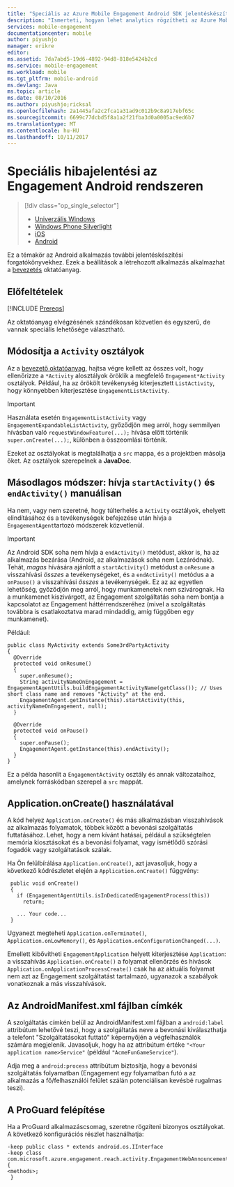 ```yaml
---
title: "Speciális az Azure Mobile Engagement Android SDK jelentéskészítési beállítások"
description: "Ismerteti, hogyan lehet analytics rögzítheti az Azure Mobile Engagement Android SDK fejlett jelentéskészítési lehetőségek"
services: mobile-engagement
documentationcenter: mobile
author: piyushjo
manager: erikre
editor: 
ms.assetid: 7da7abd5-19d6-4892-94d8-818e5424b2cd
ms.service: mobile-engagement
ms.workload: mobile
ms.tgt_pltfrm: mobile-android
ms.devlang: Java
ms.topic: article
ms.date: 08/10/2016
ms.author: piyushjo;ricksal
ms.openlocfilehash: 2a1445afa2c2fca1a31ad9c012b9c8a917ebf65c
ms.sourcegitcommit: 6699c77dcbd5f8a1a2f21fba3d0a0005ac9ed6b7
ms.translationtype: MT
ms.contentlocale: hu-HU
ms.lasthandoff: 10/11/2017
---
```

# <a name="advanced-reporting-with-engagement-on-android"></a>Speciális hibajelentési az Engagement Android rendszeren
> [!div class="op_single_selector"]
> * [Univerzális Windows](mobile-engagement-windows-store-integrate-engagement.md)
> * [Windows Phone Silverlight](mobile-engagement-windows-phone-integrate-engagement.md)
> * [iOS](mobile-engagement-ios-integrate-engagement.md)
> * [Android](mobile-engagement-android-advanced-reporting.md)
> 
> 

Ez a témakör az Android alkalmazás további jelentéskészítési forgatókönyvekhez. Ezek a beállítások a létrehozott alkalmazás alkalmazhat a [bevezetés](mobile-engagement-android-get-started.md) oktatóanyag.

## <a name="prerequisites"></a>Előfeltételek
[!INCLUDE [Prereqs](../../includes/mobile-engagement-android-prereqs.md)]

Az oktatóanyag elvégzésének szándékosan közvetlen és egyszerű, de vannak speciális lehetősége választható.

## <a name="modifying-your-activity-classes"></a>Módosítja a `Activity` osztályok
Az a [bevezető oktatóanyag](mobile-engagement-android-get-started.md), hajtsa végre kellett az összes volt, hogy ellenőrizze a `*Activity` alosztályok öröklik a megfelelő `Engagement*Activity` osztályok. Például, ha az örökölt tevékenység kiterjesztett `ListActivity`, hogy könnyebben kiterjesztése `EngagementListActivity`.

> [!IMPORTANT]
> Használata esetén `EngagementListActivity` vagy `EngagementExpandableListActivity`, győződjön meg arról, hogy semmilyen hívásban való `requestWindowFeature(...);` hívása előtt történik `super.onCreate(...);`, különben a összeomlási történik.
> 
> 

Ezeket az osztályokat is megtalálhatja a `src` mappa, és a projektben másolja őket. Az osztályok szerepelnek a **JavaDoc**.

## <a name="alternate-method-call-startactivity-and-endactivity-manually"></a>Másodlagos módszer: hívja `startActivity()` és `endActivity()` manuálisan
Ha nem, vagy nem szeretné, hogy túlterhelés a `Activity` osztályok, ehelyett elindításához és a tevékenységek befejezése után hívja a `EngagementAgent`tartozó módszerek közvetlenül.

> [!IMPORTANT]
> Az Android SDK soha nem hívja a `endActivity()` metódust, akkor is, ha az alkalmazás bezárása (Android, az alkalmazások soha nem Lezáródnak). Tehát, *magas* hívására ajánlott a `startActivity()` metódust a `onResume` a visszahívási *összes* a tevékenységeket, és a `endActivity()` metódus a a `onPause()` a visszahívási *összes* a tevékenységek. Ez az az egyetlen lehetőség, győződjön meg arról, hogy munkamenetek nem szivárognak. Ha a munkamenet kiszivárgott, az Engagement szolgáltatás soha nem bontja a kapcsolatot az Engagement háttérrendszeréhez (mivel a szolgáltatás továbbra is csatlakoztatva marad mindaddig, amíg függőben egy munkamenet).
> 
> 

Például:

    public class MyActivity extends Some3rdPartyActivity
    {
      @Override
      protected void onResume()
      {
        super.onResume();
        String activityNameOnEngagement = EngagementAgentUtils.buildEngagementActivityName(getClass()); // Uses short class name and removes "Activity" at the end.
        EngagementAgent.getInstance(this).startActivity(this, activityNameOnEngagement, null);
      }

      @Override
      protected void onPause()
      {
        super.onPause();
        EngagementAgent.getInstance(this).endActivity();
      }
    }

Ez a példa hasonlít a `EngagementActivity` osztály és annak változataihoz, amelynek forráskódban szerepel a `src` mappát.

## <a name="using-applicationoncreate"></a>Application.onCreate() használatával
A kód helyez `Application.onCreate()` és más alkalmazásban visszahívások az alkalmazás folyamatok, többek között a bevonási szolgáltatás futtatásához. Lehet, hogy a nem kívánt hatásai, például a szükségtelen memória kiosztásokat és a bevonási folyamat, vagy ismétlődő szórási fogadók vagy szolgáltatások szálak.

Ha Ön felülbírálása `Application.onCreate()`, azt javasoljuk, hogy a következő kódrészletet elején a `Application.onCreate()` függvény:

     public void onCreate()
     {
       if (EngagementAgentUtils.isInDedicatedEngagementProcess(this))
         return;

       ... Your code...
     }

Ugyanezt megteheti `Application.onTerminate()`, `Application.onLowMemory()`, és `Application.onConfigurationChanged(...)`.

Emellett kibővítheti `EngagementApplication` helyett kiterjesztése `Application`: a visszahívás `Application.onCreate()` a folyamat ellenőrzés és hívások `Application.onApplicationProcessCreate()` csak ha az aktuális folyamat nem azt az Engagement szolgáltatást tartalmazó, ugyanazok a szabályok vonatkoznak a más visszahívások.

## <a name="tags-in-the-androidmanifestxml-file"></a>Az AndroidManifest.xml fájlban címkék
A szolgáltatás címkén belül az AndroidManifest.xml fájlban a `android:label` attribútum lehetővé teszi, hogy a szolgáltatás neve a bevonási kiválaszthatja a telefont "Szolgáltatásokat futtató" képernyőjén a végfelhasználók számára megjelenik. Javasoljuk, hogy ha az attribútum értéke `"<Your application name>Service"` (például `"AcmeFunGameService"`).

Adja meg a `android:process` attribútum biztosítja, hogy a bevonási szolgáltatás folyamatban (Engagement egy folyamatban futó a az alkalmazás a fő/felhasználói felület szálán potenciálisan kevésbé rugalmas teszi).

## <a name="building-with-proguard"></a>A ProGuard felépítése
Ha a ProGuard alkalmazáscsomag, szeretne rögzíteni bizonyos osztályokat. A következő konfigurációs részlet használhatja:

    -keep public class * extends android.os.IInterface
    -keep class com.microsoft.azure.engagement.reach.activity.EngagementWebAnnouncementActivity$EngagementReachContentJS {
    <methods>;
     }
